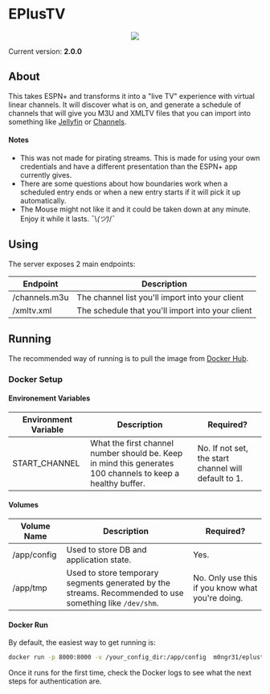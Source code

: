 # EPlusTV

<p align="center">
  <img src="https://i.imgur.com/FIGZdR3.png">
</p>

Current version: **2.0.0**

## About
This takes ESPN+ and transforms it into a "live TV" experience with virtual linear channels. It will discover what is on, and generate a schedule of channels that will give you M3U and XMLTV files that you can import into something like [Jellyfin](https://jellyfin.org) or [Channels](https://getchannels.com).

#### Notes
* This was not made for pirating streams. This is made for using your own credentials and have a different presentation than the ESPN+ app currently gives.
* There are some questions about how boundaries work when a scheduled entry ends or when a new entry starts if it will pick it up automatically.
* The Mouse might not like it and it could be taken down at any minute. Enjoy it while it lasts. ¯\\_(ツ)_/¯

## Using
The server exposes 2 main endpoints:

| Endpoint | Description |
|---|---|
| /channels.m3u | The channel list you'll import into your client |
| /xmltv.xml | The schedule that you'll import into your client |

## Running
The recommended way of running is to pull the image from [Docker Hub](https://hub.docker.com/r/m0ngr31/eplustv).

### Docker Setup

#### Environement Variables
| Environment Variable | Description | Required? |
|---|---|---|
| START_CHANNEL | What the first channel number should be. Keep in mind this generates 100 channels to keep a healthy buffer. | No. If not set, the start channel will default to 1. |


#### Volumes
| Volume Name | Description | Required? |
|---|---|---|
| /app/config | Used to store DB and application state. | Yes. |
| /app/tmp | Used to store temporary segments generated by the streams. Recommended to use something like `/dev/shm`. | No. Only use this if you know what you're doing. |


#### Docker Run
By default, the easiest way to get running is:

```bash
docker run -p 8000:8000 -v /your_config_dir:/app/config  m0ngr31/eplustv
```

Once it runs for the first time, check the Docker logs to see what the next steps for authentication are.
